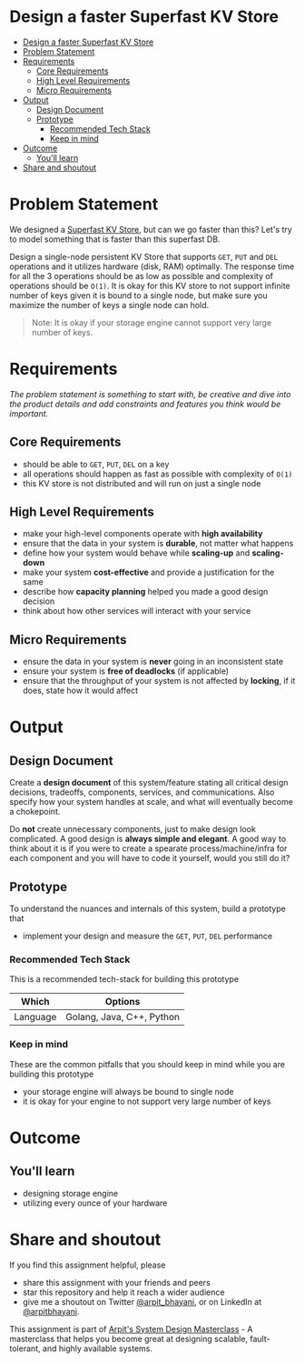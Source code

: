 Design a faster Superfast KV Store
===

<!--ts-->
* [Design a faster Superfast KV Store](#design-a-faster-superfast-kv-store)
* [Problem Statement](#problem-statement)
* [Requirements](#requirements)
   * [Core Requirements](#core-requirements)
   * [High Level Requirements](#high-level-requirements)
   * [Micro Requirements](#micro-requirements)
* [Output](#output)
   * [Design Document](#design-document)
   * [Prototype](#prototype)
      * [Recommended Tech Stack](#recommended-tech-stack)
      * [Keep in mind](#keep-in-mind)
* [Outcome](#outcome)
   * [You'll learn](#youll-learn)
* [Share and shoutout](#share-and-shoutout)
<!--te-->

# Problem Statement

We designed a [Superfast KV Store](https://github.com/relogX/system-design-questions/blob/master/superfast-kv.md), but can we go faster than this? Let's try to model something that is faster than this superfast DB.

Design a single-node persistent KV Store that supports `GET`, `PUT` and `DEL` operations and it utilizes hardware (disk, RAM) optimally. The response time for all the 3 operations should be as low as possible and complexity of operations should be `O(1)`. It is okay for this KV store to not support infinite number of keys given it is bound to a single node, but make sure you maximize the number of keys a single node can hold.

> Note: It is okay if your storage engine cannot support very large number of keys.

# Requirements

<!--rs-->
*The problem statement is something to start with, be creative and dive into the product details and add constraints and features you think would be important.*
<!--re-->

## Core Requirements

 - should be able to `GET`, `PUT`, `DEL` on a key
 - all operations should happen as fast as possible with complexity of `O(1)`
 - this KV store is not distributed and will run on just a single node

##  High Level Requirements
<!--hs-->
- make your high-level components operate with **high availability**
 - ensure that the data in your system is **durable**, not matter what happens
 - define how your system would behave while **scaling-up** and **scaling-down**
 - make your system **cost-effective** and provide a justification for the same
 - describe how **capacity planning** helped you made a good design decision 
 - think about how other services will interact with your service
<!--he-->

##  Micro Requirements
<!--ms-->
- ensure the data in your system is **never** going in an inconsistent state
 - ensure your system is **free of deadlocks** (if applicable)
 - ensure that the throughput of your system is not affected by **locking**, if it does, state how it would affect
<!--me-->

# Output

## Design Document
<!--ds-->
Create a **design document** of this system/feature stating all critical design decisions, tradeoffs, components, services, and communications. Also specify how your system handles at scale, and what will eventually become a chokepoint.

Do **not** create unnecessary components, just to make design look complicated. A good design is **always simple and elegant**. A good way to think about it is if you were to create a spearate process/machine/infra for each component and you will have to code it yourself, would you still do it?
<!--de-->

## Prototype

To understand the nuances and internals of this system, build a prototype that

- implement your design and measure the `GET`, `PUT`, `DEL` performance

###  Recommended Tech Stack

This is a recommended tech-stack for building this prototype

|Which|Options|
|-----|-----|
|Language|Golang, Java, C++, Python|

###  Keep in mind

These are the common pitfalls that you should keep in mind while you are building this prototype

- your storage engine will always be bound to single node
- it is okay for your engine to not support very large number of keys

# Outcome

##  You'll learn

- designing storage engine
- utilizing every ounce of your hardware

<!--fs-->
#  Share and shoutout

If you find this assignment helpful, please
 - share this assignment with your friends and peers
 - star this repository and help it reach a wider audience
 - give me a shoutout on Twitter [@arpit_bhayani](https://twitter.com/@arpit_bhayani), or on LinkedIn at [@arpitbhayani](https://www.linkedin.com/in/arpitbhayani/).

This assignment is part of [Arpit's System Design Masterclass](https://arpitbhayani.me/masterclass) - A masterclass that helps you become great at designing scalable, fault-tolerant, and highly available systems.
<!--fe-->
